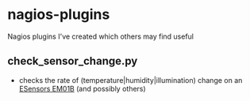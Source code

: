 # nagios-plugins
Nagios plugins I've created which others may find useful

## check_sensor_change.py
* checks the rate of (temperature|humidity|illumination) change on an [ESensors EM01B](https://eesensors.com/products/server-room-temperature-monitoring.html) (and possibly others)
